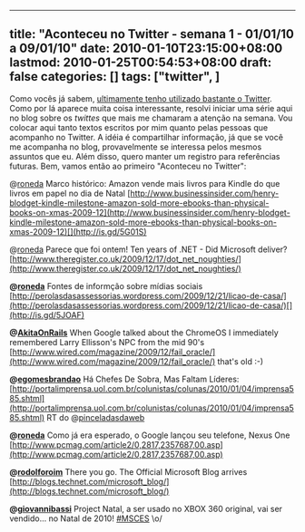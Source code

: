 
---
title: "Aconteceu no Twitter - semana 1 - 01/01/10 a 09/01/10"
date: 2010-01-10T23:15:00+08:00
lastmod: 2010-01-25T00:54:53+08:00
draft: false
categories: []
tags: ["twitter", ]
---


Como vocês já sabem, [ultimamente tenho utilizado bastante o Twitter](/blog/post/2009/04/26/Ricardo-Oneda-agora-tambem-no-Twitter.aspx). Como por lá aparece muita coisa interessante, resolvi iniciar uma série aqui no blog sobre os *twittes* que mais me chamaram a atenção na semana. Vou colocar aqui tanto textos escritos por mim quanto pelas pessoas que acompanho no Twitter. A idéia é compartilhar informação, já que se você me acompanha no blog, provavelmente se interessa pelos mesmos assuntos que eu. Além disso, quero manter um registro para referências futuras. Bem, vamos então ao primeiro "Aconteceu no Twitter":

<span class="status-body">**<span class="status-body"><span class="entry-content"><span class="status-body"><span class="entry-content"><span class="status-body">**@[roneda](http://twitter.com/roneda "Ricardo Oneda")**</span></span></span></span></span>** <span class="entry-content">Marco histórico: Amazon vende mais livros para Kindle do que livros em papel no dia de Natal [http://www.businessinsider.com/henry-blodget-kindle-milestone-amazon-sold-more-ebooks-than-physical-books-on-xmas-2009-12](http://www.businessinsider.com/henry-blodget-kindle-milestone-amazon-sold-more-ebooks-than-physical-books-on-xmas-2009-12)[](http://is.gd/5G01S)</span></span>

<span class="status-body"><span class="entry-content"><span class="status-body">**<span class="status-body"><span class="entry-content"><span class="status-body"><span class="entry-content"><span class="status-body">**@[roneda](http://twitter.com/roneda "Ricardo Oneda")**</span></span></span></span></span>** <span class="entry-content">Parece que foi ontem! Ten years of .NET - Did Microsoft deliver? [http://www.theregister.co.uk/2009/12/17/dot_net_noughties/](http://www.theregister.co.uk/2009/12/17/dot_net_noughties/)</span></span></span></span>

<span class="status-body"><span class="entry-content"><span class="status-body"><span class="entry-content"><span class="status-body">**@[roneda](http://twitter.com/roneda "Ricardo Oneda")** <span class="entry-content">Fontes de informção sobre mídias sociais [http://perolasdasassessorias.wordpress.com/2009/12/21/licao-de-casa/](http://perolasdasassessorias.wordpress.com/2009/12/21/licao-de-casa/)[](http://is.gd/5JOAF)</span></span></span></span></span></span>

<span class="status-body"><span class="entry-content"><span class="status-body"><span class="entry-content"><span class="status-body"><span class="entry-content"><span class="status-body">**@[AkitaOnRails](http://twitter.com/AkitaOnRails "Fabio Akita")** <span class="entry-content">When Google talked about the ChromeOS I immediately remembered Larry Ellisson's NPC from the mid 90's [http://www.wired.com/magazine/2009/12/fail_oracle/](http://www.wired.com/magazine/2009/12/fail_oracle/) that's old :-)</span></span></span></span></span></span></span></span>

<span class="status-body"><span class="entry-content"><span class="status-body"><span class="entry-content"><span class="status-body"><span class="entry-content"><span class="status-body"><span class="entry-content"><span class="status-body">**@[egomesbrandao](http://twitter.com/egomesbrandao "brandão")** <span class="entry-content">Há Chefes De Sobra, Mas Faltam Líderes: [http://portalimprensa.uol.com.br/colunistas/colunas/2010/01/04/imprensa585.shtml](http://portalimprensa.uol.com.br/colunistas/colunas/2010/01/04/imprensa585.shtml) RT do @[pinceladasdaweb](http://twitter.com/pinceladasdaweb)</span></span></span></span></span></span></span></span></span></span>

<span class="status-body"><span class="entry-content"><span class="status-body"><span class="entry-content"><span class="status-body"><span class="entry-content"><span class="status-body"><span class="entry-content"><span class="status-body"><span class="entry-content"><span class="status-body">**@[roneda](http://twitter.com/roneda "Ricardo Oneda")** <span class="entry-content">Como já era esperado, o Google lançou seu telefone, Nexus One [http://www.pcmag.com/article2/0,2817,2357687,00.asp](http://www.pcmag.com/article2/0,2817,2357687,00.asp)</span></span></span></span></span></span></span></span></span></span></span></span>

<span class="status-body"><span class="entry-content"><span class="status-body"><span class="entry-content"><span class="status-body"><span class="entry-content"><span class="status-body"><span class="entry-content"><span class="status-body"><span class="entry-content"><span class="status-body"><span class="entry-content"><span class="status-body">**@[rodolforoim](http://twitter.com/rodolforoim "Rodolfo Roim")** <span class="entry-content">There you go. The Official Microsoft Blog arrives [http://blogs.technet.com/microsoft_blog/](http://blogs.technet.com/microsoft_blog/)</span></span></span></span></span></span></span></span></span></span></span></span></span></span>

<span class="status-body"><span class="entry-content"><span class="status-body"><span class="entry-content"><span class="status-body"><span class="entry-content"><span class="status-body"><span class="entry-content"><span class="status-body"><span class="entry-content"><span class="status-body"><span class="entry-content"><span class="status-body"><span class="entry-content"><span class="status-body">**@[giovannibassi](http://twitter.com/giovannibassi "Giovanni Bassi")** <span class="entry-content">Project Natal, a ser usado no XBOX 360 original, vai ser vendido... no Natal de 2010! [#MSCES](http://twitter.com/search?q=%23MSCES "#MSCES") \o/</span></span></span></span></span></span></span></span></span></span></span></span></span></span></span></span>


